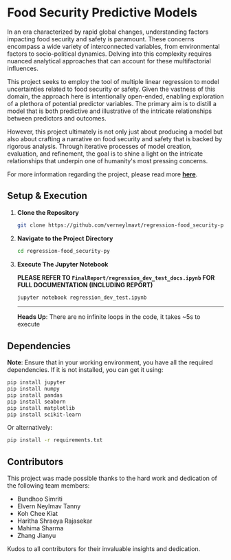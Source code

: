 # Food Security Predictive Models

In an era characterized by rapid global changes, understanding factors impacting food security and safety is paramount. These concerns encompass a wide variety of interconnected variables, from environmental factors to socio-political dynamics. Delving into this complexity requires nuanced analytical approaches that can account for these multifactorial influences.

This project seeks to employ the tool of multiple linear regression to model uncertainties related to food security or safety. Given the vastness of this domain, the approach here is intentionally open-ended, enabling exploration of a plethora of potential predictor variables. The primary aim is to distill a model that is both predictive and illustrative of the intricate relationships between predictors and outcomes.

However, this project ultimately is not only just about producing a model but also about crafting a narrative on food security and safety that is backed by rigorous analysis. Through iterative processes of model creation, evaluation, and refinement, the goal is to shine a light on the intricate relationships that underpin one of humanity's most pressing concerns.

For more information regarding the project, please read more **[here](https://github.com/verneylmavt/regression-food_security-py/blob/728d429b24c9331ff5617860619e54078ebeb0a3/regression_project_info.pdf)**.

## Setup & Execution

1. **Clone the Repository**

   ```bash
   git clone https://github.com/verneylmavt/regression-food_security-py.git
   ```

2. **Navigate to the Project Directory**

   ```bash
   cd regression-food_security-py
   ```

3. **Execute The Jupyter Notebook**

   **PLEASE REFER TO `FinalReport/regression_dev_test_docs.ipynb` FOR FULL DOCUMENTATION (INCLUDING REPORT)**

   ```bash
   jupyter notebook regression_dev_test.ipynb
   ```

   ***

   **Heads Up**: There are no infinite loops in the code, it takes ~5s to execute

## Dependencies

**Note**: Ensure that in your working environment, you have all the required dependencies. If it is not installed, you can get it using:

```bash
pip install jupyter
pip install numpy
pip install pandas
pip install seaborn
pip install matplotlib
pip install scikit-learn
```

Or alternatively:

```bash
pip install -r requirements.txt
```

## Contributors

This project was made possible thanks to the hard work and dedication of the following team members:

- Bundhoo Simriti
- Elvern Neylmav Tanny
- Koh Chee Kiat
- Haritha Shraeya Rajasekar
- Mahima Sharma
- Zhang Jianyu

Kudos to all contributors for their invaluable insights and dedication.

<!-- THIS IS A COMMENT --!>
